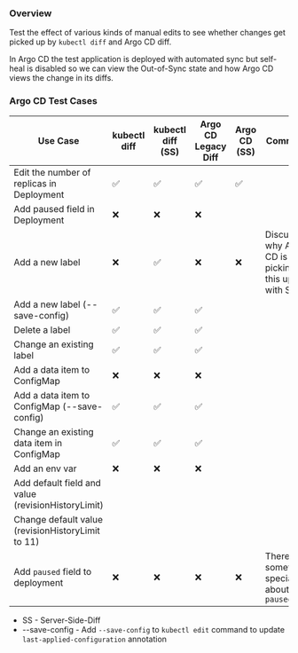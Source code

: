 ### Overview

Test the effect of various kinds of manual edits to see whether changes get picked up by `kubectl diff` and Argo CD diff.

In Argo CD the test application is deployed with automated sync but self-heal is disabled so we can view the
Out-of-Sync state and how Argo CD views the change in its diffs.

### Argo CD Test Cases

| Use Case                                            | kubectl diff | kubectl diff (SS)   |Argo CD Legacy Diff | Argo CD (SS) | Comment |
| -------------                                       | ------------ | ------------------- | ------------------ | ------------ | ------- |
| Edit the number of replicas in Deployment           |       ✅     |           ✅        |         ✅         |      ✅      |         |
| Add paused field in Deployment                      |       ❌     |           ❌        |         ❌         |              |         |
| Add a new label                                     |       ❌     |           ✅        |         ❌         |      ❌      | Discuss why Argo CD is not picking this up with SS |
| Add a new label (--save-config)                     |       ✅     |           ✅        |         ✅         |              |         |
| Delete a label                                      |       ✅     |           ✅        |         ✅         |              |         |
| Change an existing label                            |       ✅     |           ✅        |         ✅         |              |         |
| Add a data item to ConfigMap                        |       ❌     |           ❌        |         ❌         |              |         |
| Add a data item to ConfigMap (--save-config)        |       ✅     |           ✅        |         ✅         |              |         |
| Change an existing data item in ConfigMap           |       ✅     |           ✅        |         ✅         |              |         |
| Add an env var                                      |       ❌     |           ❌        |         ❌         |              |         |
| Add default field and value (revisionHistoryLimit)  |              |                     |                    |              |         |
| Change default value (revisionHistoryLimit to 11)   |            |                     |                    |              |         |
| Add `paused` field to deployment                    |       ❌     |           ❌        |         ❌         |      ❌      |  There is something special about `paused`  |

* SS - Server-Side-Diff
* --save-config - Add `--save-config` to `kubectl edit` command to update `last-applied-configuration` annotation
